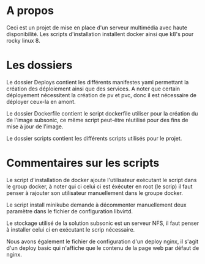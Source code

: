 # A propos
Ceci est un projet de mise en place d'un serveur multimédia avec haute disponibilité.
Les scripts d'installation installent docker ainsi que k8's pour rocky linux 8.

# Les dossiers
Le dossier Deploys contient les différents manifestes yaml permettant la création des déploiement ainsi que des services.
A noter que certain déployement nécessitent la création de pv et pvc, donc il est nécessaire de déployer ceux-la en amont.

Le dossier Dockerfile contient le script dockerfile utiliser pour la création du de l'image subsonic, ce même script peut-être 
réutilisé pour des fins de mise à jour de l'image.

Le dossier scripts contient les différents scripts utilisés pour le projet.

# Commentaires sur les scripts
Le script d'installation de docker ajoute l'utilisateur exécutant le script dans le group docker, à noter qui ci celui
ci est éxécuter en root (le scrip) il faut penser à rajouter son utilisateur 
manuellement dans le groupe docker.

Le script install minikube demande à décommenter manuellement deux paramètre dans le fichier de configuration libvirtd.

Le stockage utilisé de la solution subsonic est un serveur NFS, il faut penser à installer celui ci en exécutant le scrip nécessaire.


Nous avons également le fichier de configuration d'un deploy nginx, il s'agit d'un deploy basic qui n'affiche que le contenu de la page web
par défaut de nginx.
